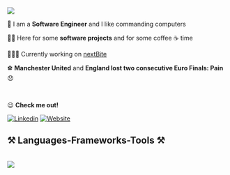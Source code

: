 
<img src="https://readme-typing-svg.herokuapp.com/?font=Rubik+80s+Fade&size=35&color=33A731FF&center=true&vCenter=true&width=500&height=70&duration=3500&lines=Hi+There!+✌🏾;+I'm+Steven+Mugisha;" />
    
🤖 I am a **Software Engineer** and I like commanding computers

🤜🏿 Here for some **software projects** and for some coffee ☕️ time

👨🏿‍💻 Currently working on [nextBite](https://github.com/Steven-Mugisha/nextBite.git)

⚽️ **Manchester United** and **England lost two consecutive Euro Finals: Pain**😞
 
</br>

 😉 **Check me out!**
 
[![Linkedin](https://img.shields.io/badge/LinkedIn-blue?style=for-the-badge&logo=linkedin&labelColor=blue&link=https://www.linkedin.com/in/smugisha/)](https://www.linkedin.com/in/smugisha/)
[![Website](https://img.shields.io/badge/LEETCODE-black?style=for-the-badge&logo=leetcode&logoColor=%23FFA116)](https://leetcode.com/Steven-Code/)

<h2 align="left">⚒️ Languages-Frameworks-Tools ⚒️</h2>
<br/>
<div align="left">
    <img src="https://skillicons.dev/icons?i=python,java,javascript,rust,django,express,react,nodejs,aws,mongodb,postgres" /><br>
</div>
